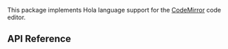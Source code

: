 
This package implements Hola language support for the
[CodeMirror](https://codemirror.net/) code editor.

## API Reference

